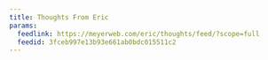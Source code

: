```yaml
---
title: Thoughts From Eric
params:
  feedlink: https://meyerweb.com/eric/thoughts/feed/?scope=full
  feedid: 3fceb997e13b93e661ab0bdc015511c2
---
```

